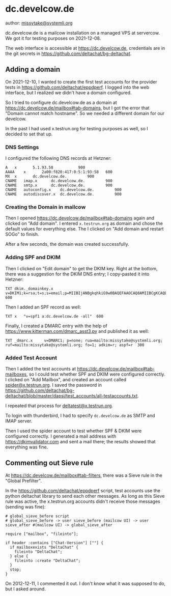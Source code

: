 # dc.develcow.de

author: missytake@systemli.org

dc.develcow.de is a mailcow installation on a managed VPS at servercow. We got
it for testing purposes on 2021-12-08.

The web interface is accessible at https://dc.develcow.de, credentials are in
the git secrets in https://github.com/deltachat/bg-deltachat.

## Adding a domain

On 2021-12-10, I wanted to create the first test accounts for the provider
tests in https://github.com/deltachat/eppdperf. I logged into the web
interface, but I realized we didn't have a domain configured.

So I tried to configure dc.develcow.de as a domain at
https://dc.develcow.de/mailbox#tab-domains, but I got the error that "Domain
cannot match hostname". So we needed a different domain for our develcow.

In the past I had used x.testrun.org for testing purposes as well, so I decided
to set that up.

### DNS Settings

I configured the following DNS records at Hetzner:

```
A	x		5.1.93.58			900
AAAA	x		2a00:f820:417:0:5:1:93:58	600
MX	x		dc.develcow.de.			900
CNAME	imap.x		dc.develcow.de.			900
CNAME	smtp.x		dc.develcow.de.			900
CNAME	autoconfig.x	dc.develcow.de.			900
CNAME	autodiscover.x	dc.develcow.de.			900
```

### Creating the Domain in mailcow

Then I opened https://dc.develcow.de/mailbox#tab-domains again and clicked on
"Add domain". I entered `x.testrun.org` as domain and chose the default values
for everything else. The I clicked on "Add domain and restart SOGo" to finish.

After a few seconds, the domain was created successfully.

### Adding SPF and DKIM

Then I clicked on "Edit domain" to get the DKIM key. Right at the bottom, there
was a suggestion for the DKIM DNS entry; I copy-pasted it into Hetzner:

```
TXT	dkim._domainkey.x	v=DKIM1;k=rsa;t=s;s=email;p=MIIBIjANBgkqhkiG9w0BAQEFAAOCAQ8AMIIBCgKCAQEAnVJ7LAnMeZJOVuxg2ZTvKJsAnq58LTWAy/sWB/TZeb5uuUNwfKK1Z9Ci0Yr3WINNhUgthQk8/QkP2lRWtOvP09Fl7dxCqvFb1qhi38wLg0pWvUktKKKc0wNIV2d19NNMs9ZEUetbImmD9nukHXhsHl1nacBWIzMz1n1wOcumWUQ8hWMTMzoeGwAiSGrxiHhDKM3+mYwJWTlzbHEkQ8Ei33N8D19z0FiNFHna5IW7z7D9n+vdaEnCjzyn3XaQlgWJ4bEXfEAj/wXZw8roIGhQQxb3QBrV4fZ1Ak1Nxd5lwbBiKCoYFatjF8pb1AZNTm4AaauSGbn/46pW8ucVcly/YwIDAQAB	600
```

Then I added an SPF record as well:

```
TXT	x	"v=spf1 a:dc.develcow.de -all"	600
```

Finally, I created a DMARC entry with the help of
https://www.kitterman.com/dmarc_asst3.py and published it as well:

```
TXT	_dmarc.x	 v=DMARC1; p=none; rua=mailto:missytake@systemli.org; ruf=mailto:missytake@systemli.org; fo=1; adkim=r; aspf=r 	300
```

### Added Test Account

Then I added the test accounts at https://dc.develcow.de/mailbox#tab-mailboxes,
so I could test whether SPF and DKIM were configured correctly. I clicked on
"Add Mailbox", and created an account called spider@x.testrun.org. I saved the
password in
https://github.com/deltachat/bg-deltachat/blob/master/dapsi/test_accounts/all-testaccounts.txt.

I repeated that process for deltatest@x.testrun.org.

To login with thunderbird, I had to specify `dc.develcow.de` as SMTP and IMAP
server.

Then I used the spider account to test whether SPF & DKIM were configured
correctly. I generated a mail address with https://dkimvalidator.com and sent a
mail there; the results showed that everything was fine.

## Commenting out Sieve rule

At https://dc.develcow.de/mailbox#tab-filters, there was a Sieve rule in the
"Global Prefilter".

In the https://github.com/deltachat/eppdperf script, test accounts use the
python deltachat library to send each other messages. As long as this Sieve
rule was active, the x.testrun.org accounts didn't receive those messages
(sending was fine):

```
# global_sieve_before script
# global_sieve_before -> user sieve_before (mailcow UI) -> user sieve_after #(mailcow UI) -> global_sieve_after

require ["mailbox", "fileinto"];

if header :contains ["Chat-Version"] [""] {
  if mailboxexists "DeltaChat" {
    fileinto "DeltaChat";
  } else {
    fileinto :create "DeltaChat";
  }
  stop;
}
```

On 2012-12-11, I commented it out. I don't know what it was supposed to do, but
I asked around.


